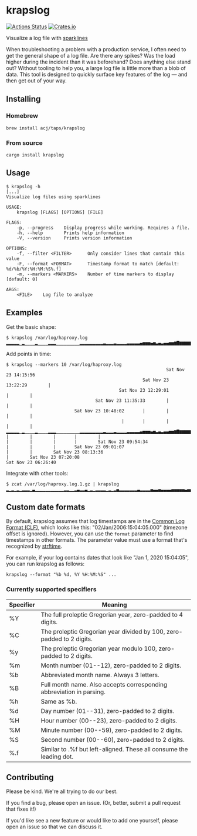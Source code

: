# krapslog

[![Actions Status](https://github.com/acj/krapslog-rs/workflows/CI/badge.svg)](https://github.com/acj/krapslog-rs/actions)
[![Crates.io](https://img.shields.io/crates/v/krapslog.svg)](https://crates.io/crates/krapslog)

Visualize a log file with [sparklines](https://en.wikipedia.org/wiki/Sparkline)

When troubleshooting a problem with a production service, I often need to get the general shape of a log file. Are there any spikes? Was the load higher during the incident than it was beforehand? Does anything else stand out? Without tooling to help you, a large log file is little more than a blob of data. This tool is designed to quickly surface key features of the log — and then get out of your way.

## Installing

### Homebrew

```
brew install acj/taps/krapslog
```

### From source

```
cargo install krapslog
```

## Usage

```
$ krapslog -h
[...]
Visualize log files using sparklines

USAGE:
    krapslog [FLAGS] [OPTIONS] [FILE]

FLAGS:
    -p, --progress    Display progress while working. Requires a file.
    -h, --help        Prints help information
    -V, --version     Prints version information

OPTIONS:
    -f, --filter <FILTER>      Only consider lines that contain this value
    -F, --format <FORMAT>      Timestamp format to match [default: %d/%b/%Y:%H:%M:%S%.f]
    -m, --markers <MARKERS>    Number of time markers to display [default: 0]

ARGS:
    <FILE>    Log file to analyze
```

## Examples

Get the basic shape:

```
$ krapslog /var/log/haproxy.log 
▂▂▂▂▂▁▂▁▁▁▁▂▁▁▁▁▂▂▂▁▁▁▁▁▁▁▁▁▂▂▂▂▂▂▂▂▂▃▂▂▂▃▂▂▂▂▃▃▃▃▃▄▅▅▅▄▅▃▄▃▄▄▅▅▆▇▆▆▆▆▆▆▆▆▇▇▇▇██
```

Add points in time:

```
$ krapslog --markers 10 /var/log/haproxy.log
                                                             Sat Nov 23 14:15:56
                                                    Sat Nov 23 13:22:29        |
                                           Sat Nov 23 12:29:01        |        |
                                  Sat Nov 23 11:35:33        |        |        |
                          Sat Nov 23 10:48:02       |        |        |        |
                                            |       |        |        |        |
▂▂▂▂▂▁▂▁▁▁▁▂▁▁▁▁▂▂▂▁▁▁▁▁▁▁▁▁▂▂▂▂▂▂▂▂▂▃▂▂▂▃▂▂▂▂▃▃▃▃▃▄▅▅▅▄▅▃▄▃▄▄▅▅▆▇▆▆▆▆▆▆▆▆▇▇▇▇██
|        |        |       |        |
|        |        |       |        Sat Nov 23 09:54:34
|        |        |       Sat Nov 23 09:01:07
|        |        Sat Nov 23 08:13:36
|        Sat Nov 23 07:20:08
Sat Nov 23 06:26:40
```

Integrate with other tools:

```
$ zcat /var/log/haproxy.log.1.gz | krapslog
▂▁▂▁▂▁▂▂▂▁▃▁▁▁▁▁▁▁▁▁▁▁▂▂▁▁▂▃▂▂▃▁▂▁▂▂▂▂▁▂▁▂▄▂▂▂▂▂▂▂▃▂▂▂▂▄▃▃▄▃▃▃▃▄▄▄▄▄▃▄▄▅▄▃▄▄▅▅▅▅
```

## Custom date formats

By default, krapslog assumes that log timestamps are in the [Common Log Format (CLF)](https://httpd.apache.org/docs/1.3/logs.html#common), which looks like this: "02/Jan/2006:15:04:05.000" (timezone offset is ignored). However, you can use the `format` parameter to find timestamps in other formats. The parameter value must use a format that's recognized by [strftime](https://docs.rs/chrono/0.4.13/chrono/format/strftime/index.html).

For example, if your log contains dates that look like  "Jan 1, 2020 15:04:05", you can run krapslog as follows:

```
krapslog --format "%b %d, %Y %H:%M:%S" ...
```

### Currently supported specifiers

| Specifier | Meaning |
| --------- | ------- |
| %Y        | The full proleptic Gregorian year, zero-padded to 4 digits. |
| %C        | The proleptic Gregorian year divided by 100, zero-padded to 2 digits. |
| %y        | The proleptic Gregorian year modulo 100, zero-padded to 2 digits. |
| %m        | Month number (01--12), zero-padded to 2 digits. |
| %b        | Abbreviated month name. Always 3 letters. |
| %B        | Full month name. Also accepts corresponding abbreviation in parsing. |
| %h        | Same as %b. |
| %d        | Day number (01--31), zero-padded to 2 digits. |
| %H        | Hour number (00--23), zero-padded to 2 digits. |
| %M        | Minute number (00--59), zero-padded to 2 digits. |
| %S        | Second number (00--60), zero-padded to 2 digits. |
| %.f       | Similar to .%f but left-aligned. These all consume the leading dot. |

## Contributing

Please be kind. We're all trying to do our best.

If you find a bug, please open an issue. (Or, better, submit a pull request that fixes it!)

If you'd like see a new feature or would like to add one yourself, please open an issue so that we can discuss it.
